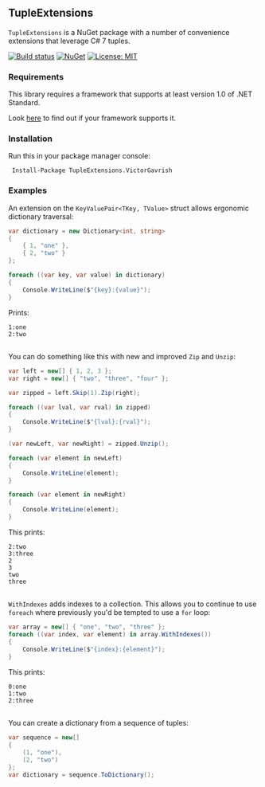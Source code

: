 TupleExtensions
---------------

`TupleExtensions` is a NuGet package with a number of convenience extensions that leverage C# 7 tuples.

[![Build status](https://ci.appveyor.com/api/projects/status/l2bwb5ht3sjpaoir?svg=true)](https://ci.appveyor.com/project/VictorGavrish/tupleextensions) [![NuGet](https://img.shields.io/nuget/v/TupleExtensions.VictorGavrish.svg)](https://www.nuget.org/packages/TupleExtensions.VictorGavrish/)  [![License: MIT](https://img.shields.io/badge/License-MIT-yellow.svg)](https://github.com/VictorGavrish/TupleExtensions/blob/master/LICENSE)

### Requirements

This library requires a framework that supports at least version 1.0 of .NET Standard.

Look [here](https://docs.microsoft.com/en-us/dotnet/articles/standard/library) to find out if your
framework supports it.

### Installation

Run this in your package manager console:

```
 Install-Package TupleExtensions.VictorGavrish
```

### Examples

An extension on the `KeyValuePair<TKey, TValue>` struct allows ergonomic
dictionary traversal:

```csharp
var dictionary = new Dictionary<int, string>
{
    { 1, "one" },
    { 2, "two" }
};

foreach ((var key, var value) in dictionary)
{
    Console.WriteLine($"{key}:{value}");
}
```

Prints:

```
1:one
2:two
```

##

You can do something like this with new and improved `Zip` and `Unzip`:

```csharp
var left = new[] { 1, 2, 3 };
var right = new[] { "two", "three", "four" };

var zipped = left.Skip(1).Zip(right);

foreach ((var lval, var rval) in zipped)
{
    Console.WriteLine($"{lval}:{rval}");
}

(var newLeft, var newRight) = zipped.Unzip();

foreach (var element in newLeft)
{
    Console.WriteLine(element);
}

foreach (var element in newRight)
{
    Console.WriteLine(element);
}
```

This prints:

```
2:two
3:three
2
3
two
three
```

##

`WithIndexes` adds indexes to a collection. This allows you to continue to use `foreach`
where previously you'd be tempted to use a `for` loop:

```csharp
var array = new[] { "one", "two", "three" };
foreach ((var index, var element) in array.WithIndexes())
{
    Console.WriteLine($"{index}:{element}");
}
```

This prints:

```
0:one
1:two
2:three
```

##

You can create a dictionary from a sequence of tuples:

```csharp
var sequence = new[]
{
    (1, "one"),
    (2, "two")
};
var dictionary = sequence.ToDictionary();
```